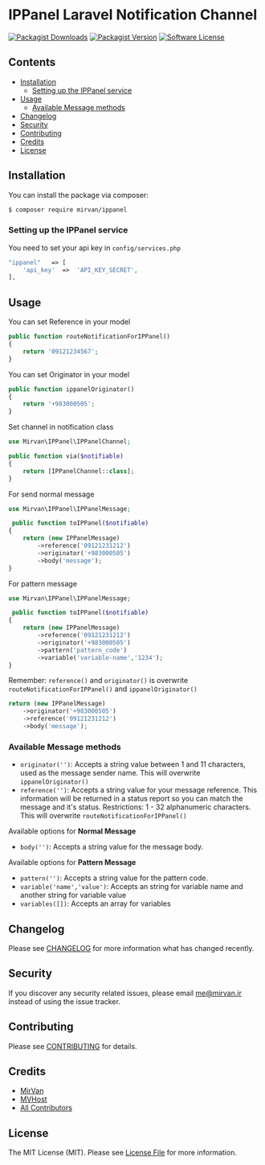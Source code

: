 # IPPanel Laravel Notification Channel

[![Packagist Downloads](https://img.shields.io/packagist/dt/mirvan/ippanel?style=for-the-badge)](https://packagist.org/packages/mirvan/ippanel)
[![Packagist Version](https://img.shields.io/packagist/v/mirvan/ippanel?style=for-the-badge)](https://packagist.org/packages/mirvan/ippanel)
[![Software License](https://img.shields.io/badge/license-MIT-brightgreen.svg?style=for-the-badge)](LICENSE.md)

## Contents

- [Installation](#installation)
	- [Setting up the IPPanel service](#setting-up-the-ippanel-service)
- [Usage](#usage)
	- [Available Message methods](#available-message-methods)
- [Changelog](#changelog)
- [Security](#security)
- [Contributing](#contributing)
- [Credits](#credits)
- [License](#license)


## Installation

You can install the package via composer:
``` bash
$ composer require mirvan/ippanel
```


### Setting up the IPPanel service
You need to set your api key in `config/services.php`
```php
"ippanel"   => [
    'api_key'  =>  'API_KEY_SECRET',
],
```
## Usage
You can set Reference in your model
``` php
public function routeNotificationForIPPanel()
{
    return '09121234567';
}
```

You can set Originator in your model
``` php
public function ippanelOriginator()
{
    return '+983000505';
}
```

Set channel in notification class
``` php
use Mirvan\IPPanel\IPPanelChannel;

public function via($notifiable)
{
    return [IPPanelChannel::class];
}
```
For send normal message
``` php
use Mirvan\IPPanel\IPPanelMessage;

 public function toIPPanel($notifiable)
{
    return (new IPPanelMessage)
        ->reference('09121231212')
        ->originator('+983000505')
        ->body('message');
}
```
For pattern message
``` php
use Mirvan\IPPanel\IPPanelMessage;

 public function toIPPanel($notifiable)
{
    return (new IPPanelMessage)
        ->reference('09121231212')
        ->originator('+983000505')
        ->pattern('pattern_code')
        ->variable('variable-name','1234');
}
```
Remember: `reference()` and `originator()` is overwrite  `routeNotificationForIPPanel()` and `ippanelOriginator()`
``` php
return (new IPPanelMessage)
    ->originator('+983000505')
    ->reference('09121231212')
    ->body('message');
```

### Available Message methods

- `originator('')`: Accepts a string value between 1 and 11 characters, used as the message sender name. This will overwrite `ippanelOriginator()`
- `reference('')`: Accepts a string value for your message reference. This information will be returned in a status report so you can match the message and it's status. Restrictions: 1 - 32 alphanumeric characters. This will overwrite `routeNotificationForIPPanel()`

Available options for **Normal Message**
- `body('')`: Accepts a string value for the message body.

Available options for **Pattern Message**
- `pattern('')`: Accepts a string value for the pattern code.
- `variable('name','value')`: Accepts an string for variable name and another string for variable value
- `variables([])`: Accepts an array for variables 

## Changelog

Please see [CHANGELOG](CHANGELOG.md) for more information what has changed recently.

## Security

If you discover any security related issues, please email me@mirvan.ir instead of using the issue tracker.

## Contributing

Please see [CONTRIBUTING](CONTRIBUTING.md) for details.

## Credits

- [MirVan](https://github.com/MirvanGh)
- [MVHost](https://sms.mvhost.ir)
- [All Contributors](../../contributors)

## License

The MIT License (MIT). Please see [License File](LICENSE.md) for more information.
